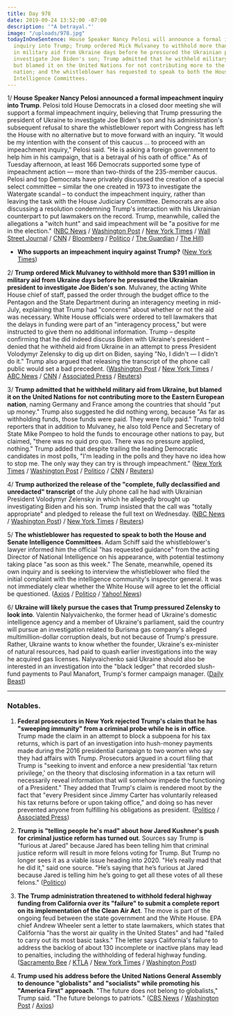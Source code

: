 ```yaml
---
title: Day 978
date: 2019-09-24 13:52:00 -07:00
description: '"A betrayal."'
image: "/uploads/978.jpg"
todayInOneSentence: House Speaker Nancy Pelosi will announce a formal impeachment
  inquiry into Trump; Trump ordered Mick Mulvaney to withhold more than $391 million
  in military aid from Ukraine days before he pressured the Ukrainian president to
  investigate Joe Biden's son; Trump admitted that he withheld military aid from Ukraine,
  but blamed it on the United Nations for not contributing more to the Eastern European
  nation; and the whistleblower has requested to speak to both the House and Senate
  Intelligence Committees.
---
```


1/ **House Speaker Nancy Pelosi announced a formal impeachment inquiry into Trump**. Pelosi told House Democrats in a closed door meeting she will support a formal impeachment inquiry, believing that Trump pressuring the president of Ukraine to investigate Joe Biden's son and his administration's subsequent refusal to share the whistleblower report with Congress has left the House with no alternative but to move forward with an inquiry. "It would be my intention with the consent of this caucus ... to proceed with an impeachment inquiry," Pelosi said. "He is asking a foreign government to help him in his campaign, that is a betrayal of his oath of office." As of Tuesday afternoon, at least 166 Democrats supported some type of impeachment action — more than two-thirds of the 235-member caucus. Pelosi and top Democrats have privately discussed the creation of a special select committee – similar the one created in 1973 to investigate the Watergate scandal – to conduct the impeachment inquiry, rather than leaving the task with the House Judiciary Committee. Democrats are also discussing a resolution condemning Trump's interaction with his Ukrainian counterpart to put lawmakers on the record. Trump, meanwhile, called the allegations a "witch hunt" and said impeachment will be "a positive for me in the election." ([NBC News](https://www.nbcnews.com/politics/donald-trump/trump-acknowledges-withholding-funds-ukraine-n1058126) / [Washington Post](https://www.washingtonpost.com/powerpost/pelosi-top-democrats-privately-discuss-creation-of-select-committee-for-impeachment/2019/09/24/af6f735a-dedf-11e9-b199-f638bf2c340f_story.html) / [New York Times](https://www.nytimes.com/2019/09/24/us/politics/democrats-impeachment-trump.html) / [Wall Street Journal](https://www.wsj.com/articles/democrats-face-critical-day-on-pursuing-impeachment-11569336620) / [CNN](https://www.cnn.com/2019/09/24/politics/democrats-impeachment-strategy/index.html) / [Bloomberg](https://www.bloomberg.com/news/articles/2019-09-24/pelosi-to-back-trump-impeachment-inquiry-washington-post-says) / [Politico](https://www.politico.com/story/2019/09/24/donald-trump-impeachment-congress-1509360) / [The Guardian](https://www.theguardian.com/us-news/2019/sep/24/impeachment-calls-grow-amid-revelation-trump-ordered-block-on-ukraine-aid) / [The Hill](https://thehill.com/homenews/administration/462855-trump-impeachment-will-be-a-positive-for-me-in-the-election))

* **Who supports an impeachment inquiry against Trump?** ([New York Times](https://www.nytimes.com/interactive/2019/us/politics/trump-impeachment-congress-list.html))

2/ **Trump ordered Mick Mulvaney to withhold more than $391 million in military aid from Ukraine days before he pressured the Ukrainian president to investigate Joe Biden's son**. Mulvaney, the acting White House chief of staff, passed the order through the budget office to the Pentagon and the State Department during an interagency meeting in mid-July, explaining that Trump had "concerns" about whether or not the aid was necessary. White House officials were ordered to tell lawmakers that the delays in funding were part of an "interagency process," but were instructed to give them no additional information. Trump – despite confirming that he did indeed discuss Biden with Ukraine's president – denied that he withheld aid from Ukraine in an attempt to press President Volodymyr Zelensky to dig up dirt on Biden, saying "No, I didn't — I didn't do it." Trump also argued that releasing the transcript of the phone call public would set a bad precedent. ([Washington Post](https://www.washingtonpost.com/national-security/trump-ordered-hold-on-military-aid-days-before-calling-ukrainian-president-officials-say/2019/09/23/df93a6ca-de38-11e9-8dc8-498eabc129a0_story.html) / [New York Times](https://www.nytimes.com/2019/09/23/us/politics/trump-un-biden-ukraine.html) / [ABC News](https://abcnews.go.com/Politics/trump-froze-aid-call-ukraines-president-probe-biden/story?id=65821429) / [CNN](https://www.cnn.com/2019/09/23/politics/trump-ukraine-military-aid-call/) / [Associated Press](https://apnews.com/e5607bb2be55436f824515b35539a97e) / [Reuters](https://www.reuters.com/article/us-usa-trump-whislteblower-idUSKBN1W91OP))

3/ **Trump admitted that he withheld military aid from Ukraine, but blamed it on the United Nations for not contributing more to the Eastern European nation**, naming Germany and France among the countries that should "put up money." Trump also suggested he did nothing wrong, because "As far as withholding funds, those funds were paid. They were fully paid." Trump told reporters that in addition to Mulvaney, he also told Pence and Secretary of State Mike Pompeo to hold the funds to encourage other nations to pay, but claimed, "there was no quid pro quo. There was no pressure applied, nothing." Trump added that despite trailing the leading Democratic candidates in most polls, "I'm leading in the polls and they have no idea how to stop me. The only way they can try is through impeachment." ([New York Times](https://www.nytimes.com/2019/09/24/us/politics/trump-un.html) / [Washington Post](https://www.washingtonpost.com/politics/trump-confirms-he-withheld-military-aid-from-ukraine-says-he-wants-other-countries-to-help-pay/2019/09/24/42bdf66c-ded2-11e9-8dc8-498eabc129a0_story.html) / [Politico](https://www.politico.com/story/2019/09/24/donald-trump-ukraine-military-aid-1509070) / [CNN](https://www.cnn.com/2019/09/24/politics/donald-trump-ukraine-aid/) / [Reuters](https://www.reuters.com/article/us-usa-trump-whistleblower-impeachment-idUSKBN1W81SK))

4/ **Trump authorized the release of the "complete, fully declassified and unredacted" transcript** of the July phone call he had with Ukrainian President Volodymyr Zelensky in which he allegedly brought up investigating Biden and his son. Trump insisted that the call was "totally appropriate" and pledged to release the full text on Wednesday. ([NBC News](https://www.nbcnews.com/politics/donald-trump/trump-acknowledges-withholding-funds-ukraine-n1058126) / [Washington Post](https://www.washingtonpost.com/politics/trump-confirms-he-withheld-military-aid-from-ukraine-says-he-wants-other-countries-to-help-pay/2019/09/24/42bdf66c-ded2-11e9-8dc8-498eabc129a0_story.html)) / [New York Times](https://www.nytimes.com/2019/09/24/us/politics/trump-ukraine-transcript.html) / [Reuters](https://www.reuters.com/article/us-usa-trump-whistleblower-impeachment-idUSKBN1W81SK))

5/ **The whistleblower has requested to speak to both the House and Senate Intelligence Committees**. Adam Schiff said the whistleblower's lawyer informed him the official "has requested guidance" from the acting Director of National Intelligence on his appearance, with potential testimony taking place "as soon as this week." The Senate, meanwhile, opened its own inquiry and is seeking to interview the whistleblower who filed the initial complaint with the intelligence community's inspector general. It was not immediately clear whether the White House will agree to let the official be questioned. ([Axios](https://www.axios.com/ukraine-whistleblower-house-senate-intelligence-committees-b5537c11-38c3-4d7f-91ef-3530121bb613.html) / [Politico](https://www.politico.com/story/2019/09/24/joseph-maguire-intelligence-senate-1509552) / [Yahoo! News](https://news.yahoo.com/senate-intel-panel-opens-bipartisan-inquiry-on-ukraine-whistleblower-180518049.html))

6/ **Ukraine will likely pursue the cases that Trump pressured Zelensky to look into**. Valentin Nalyvaichenko, the former head of Ukraine's domestic intelligence agency and a member of Ukraine's parliament, said the country will pursue an investigation related to Burisma gas company's alleged multimillion-dollar corruption deals, but not because of Trump's pressure. Rather, Ukraine wants to know whether the founder, Ukraine's ex-minister of natural resources, had paid to quash earlier investigations into the way he acquired gas licenses. Nalyvaichenko said Ukraine should also be interested in an investigation into the "black ledger" that recorded slush-fund payments to Paul Manafort, Trump's former campaign manager. ([Daily Beast](https://www.thedailybeast.com/ukraine-likely-to-reopen-probe-of-hunter-biden-firm-sources?ref=home?ref=home))

---

### Notables.

1. **Federal prosecutors in New York rejected Trump's claim that he has "sweeping immunity" from a criminal probe while he is in office**. Trump made the claim in an attempt to block a subpoena for his tax returns, which is part of an investigation into hush-money payments made during the 2016 presidential campaign to two women who say they had affairs with Trump. Prosecutors argued in a court filing that Trump is "seeking to invent and enforce a new presidential 'tax return privilege,' on the theory that disclosing information in a tax return will necessarily reveal information that will somehow impede the functioning of a President." They added that Trump's claim is rendered moot by the fact that "every President since Jimmy Carter has voluntarily released his tax returns before or upon taking office," and doing so has never prevented anyone from fulfilling his obligations as president. ([Politico](https://www.politico.com/story/2019/09/23/new-york-trump-tax-returns-1763041) / [Associated Press](https://apnews.com/fadec6510fc543e497d594c0db8ecd10))

2. **Trump is "telling people he's mad" about how Jared Kushner's push for criminal justice reform has turned out**. Sources say Trump is "furious at Jared" because Jared has been telling him that criminal justice reform will result in more felons voting for Trump. But Trump no longer sees it as a viable issue heading into 2020. "He’s really mad that he did it," said one source. "He’s saying that he’s furious at Jared because Jared is telling him he’s going to get all these votes of all these felons." ([Politico](https://www.politico.com/story/2019/09/24/trump-kushner-criminal-justice-snub-1507285))

3. **The Trump administration threatened to withhold federal highway funding from California over its "failure" to submit a complete report on its implementation of the Clean Air Act**. The move is part of the ongoing feud between the state government and the White House. EPA chief Andrew Wheeler sent a letter to state lawmakers, which states that California "has the worst air quality in the United States" and had "failed to carry out its most basic tasks." The letter says California's failure to address the backlog of about 130 incomplete or inactive plans may lead to penalties, including the withholding of federal highway funding. ([Sacramento Bee](https://www.sacbee.com/news/politics-government/capitol-alert/article235397887.html) / [KTLA](https://ktla.com/2019/09/24/trump-administration-has-reportedly-threatened-to-pull-californias-highway-funding/) / [New York Times](https://www.nytimes.com/2019/09/24/climate/trump-california-climate-change.html) / [Washington Post](https://www.washingtonpost.com/climate-environment/2019/09/24/trump-officials-threaten-withhold-highway-funds-california-its-chronic-air-quality-problems/))

4. **Trump used his address before the United Nations General Assembly to denounce "globalists" and "socialists" while promoting his "America First" approach**. "The future does not belong to globalists," Trump said. "The future belongs to patriots." ([CBS News](https://www.cbsnews.com/live-news/trump-un-speech-today-watch-live-stream-as-donald-trump-address-united-nations-general-assembly/) / [Washington Post](https://www.washingtonpost.com/politics/trump-touts-nationalistic-view-of-foreign-affairs-at-un/2019/09/24/e4a8486a-ded2-11e9-8fd3-d943b4ed57e0_story.html) / [Axios](https://www.axios.com/trump-un-general-assembly-speech-dac5bb1f-6125-4d4a-9b1f-ce3863436937.html))